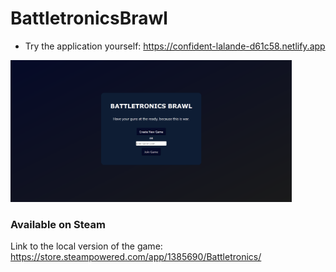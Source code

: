 # BattletronicsBrawl

- Try the application yourself: <a href="https://confident-lalande-d61c58.netlify.app" target="_blank">https://confident-lalande-d61c58.netlify.app</a>

<a href="https://confident-lalande-d61c58.netlify.app">
<img src="./frontend/previewImg.png" alt="previewImg" width="450"/>
</a>

### Available on Steam
Link to the local version of the game: https://store.steampowered.com/app/1385690/Battletronics/
